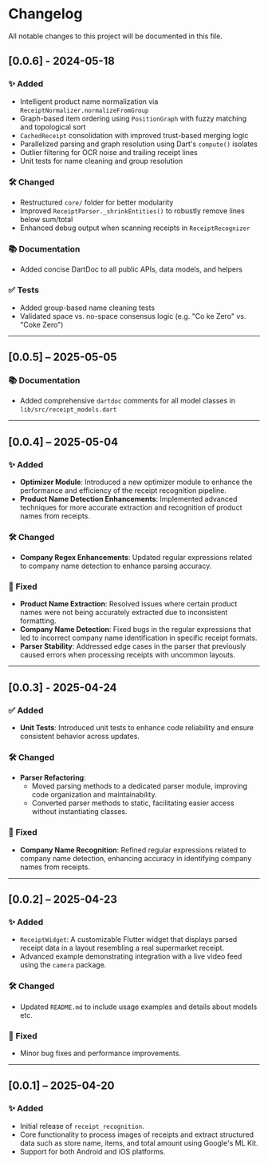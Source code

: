 # Changelog

All notable changes to this project will be documented in this file.

## [0.0.6] - 2024-05-18

### ✨ Added
- Intelligent product name normalization via `ReceiptNormalizer.normalizeFromGroup`
- Graph-based item ordering using `PositionGraph` with fuzzy matching and topological sort
- `CachedReceipt` consolidation with improved trust-based merging logic
- Parallelized parsing and graph resolution using Dart's `compute()` isolates
- Outlier filtering for OCR noise and trailing receipt lines
- Unit tests for name cleaning and group resolution

### 🛠️ Changed
- Restructured `core/` folder for better modularity
- Improved `ReceiptParser._shrinkEntities()` to robustly remove lines below sum/total
- Enhanced debug output when scanning receipts in `ReceiptRecognizer`

### 📚 Documentation
- Added concise DartDoc to all public APIs, data models, and helpers

### ✅ Tests
- Added group-based name cleaning tests
- Validated space vs. no-space consensus logic (e.g. "Co ke Zero" vs. "Coke Zero")

---

## [0.0.5] – 2025-05-05

### 📚 Documentation
- Added comprehensive `dartdoc` comments for all model classes in `lib/src/receipt_models.dart`

---

## [0.0.4] – 2025-05-04

### ✨ Added
- **Optimizer Module**: Introduced a new optimizer module to enhance the performance and efficiency of the receipt recognition pipeline.
- **Product Name Detection Enhancements**: Implemented advanced techniques for more accurate extraction and recognition of product names from receipts.

### 🛠️ Changed
- **Company Regex Enhancements**: Updated regular expressions related to company name detection to enhance parsing accuracy.

### 🐛 Fixed
- **Product Name Extraction**: Resolved issues where certain product names were not being accurately extracted due to inconsistent formatting.
- **Company Name Detection**: Fixed bugs in the regular expressions that led to incorrect company name identification in specific receipt formats.
- **Parser Stability**: Addressed edge cases in the parser that previously caused errors when processing receipts with uncommon layouts.

---

## [0.0.3] - 2025-04-24

### ✅ Added
- **Unit Tests**: Introduced unit tests to enhance code reliability and ensure consistent behavior across updates.

### 🛠️ Changed
- **Parser Refactoring**:
  - Moved parsing methods to a dedicated parser module, improving code organization and maintainability.
  - Converted parser methods to static, facilitating easier access without instantiating classes.

### 🐛 Fixed
- **Company Name Recognition**: Refined regular expressions related to company name detection, enhancing accuracy in identifying company names from receipts.

---

## [0.0.2] – 2025-04-23

### ✨ Added
- `ReceiptWidget`: A customizable Flutter widget that displays parsed receipt data in a layout resembling a real supermarket receipt.
- Advanced example demonstrating integration with a live video feed using the `camera` package.

### 🛠️ Changed
- Updated `README.md` to include usage examples and details about models etc.

### 🐛 Fixed
- Minor bug fixes and performance improvements.

---

## [0.0.1] – 2025-04-20

### ✨ Added
- Initial release of `receipt_recognition`.
- Core functionality to process images of receipts and extract structured data such as store name, items, and total amount using Google's ML Kit.
- Support for both Android and iOS platforms.

